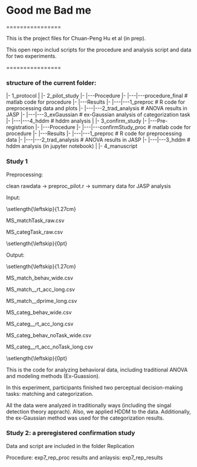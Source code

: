 # Good me Bad me

================

This is the project files for Chuan-Peng Hu et al (in prep).

This open repo includ scripts for the procedure and analysis script and data for two experiments.

================

### structure of the current folder:
|- 1_protocol
|
|- 2_pilot_study
|- |---Procedure
|- |---|---procedure_final    # matlab code for procedure
|- |---Results
|- |---|---1_preproc          # R code for preprocessing data and plots
|- |---|---2_trad_analysis    # ANOVA results in JASP
|- |---|---3_exGaussian       # ex-Gaussian analysis of categorization task
|- |---|---4_hddm             # hddm analysis
|
|- 3_confirm_study
|- |---Pre-registration
|- |---Procedure
|- |---|---confirmStudy_proc # matlab code for procedure
|- |---Results
|- |---|---1_preproc         # R code for preprocessing data
|- |---|---2_trad_analysis   # ANOVA results in JASP
|- |---|---3_hddm            # hddm analysis (in jupyter notebook)
|
|- 4_manuscript


### Study 1

Preprocessing:

clean rawdata -> preproc_pilot.r -> summary data for JASP analysis

Input:

\setlength{\leftskip}{1.27cm}

MS_matchTask_raw.csv

MS_categTask_raw.csv

\setlength{\leftskip}{0pt}

Output:

\setlength{\leftskip}{1.27cm}

MS_match_behav_wide.csv

MS_match__rt_acc_long.csv

MS_match__dprime_long.csv

MS_categ_behav_wide.csv

MS_categ__rt_acc_long.csv

MS_categ_behav_noTask_wide.csv

MS_categ__rt_acc_noTask_long.csv

\setlength{\leftskip}{0pt}



This is the code for analyzing behavioral data, including traditional ANOVA and modeling methods (Ex-Guassion).

In this experiment, participants finished two perceptual decision-making tasks: matching and categorization.

All the data were analyzed in traditionally ways (including the singal detection theory apprach). Also, we applied HDDM to the data. Additionally, the ex-Gaussian method was used for the categorization results.


### Study 2: a preregistered confirmation study

Data and script are included in the folder Replication

Procedure: exp7_rep_proc
results and anlaysis: exp7_rep_results